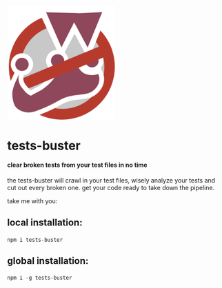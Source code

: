 <img src="tests-buster.png" alt="tests-buster" width="250"/>

# tests-buster

#### clear broken tests from your test files in no time

the tests-buster will crawl in your test files, wisely analyze your tests and cut out every broken one. get your code ready to take down the pipeline.

take me with you:

## local installation:

`npm i tests-buster`

## global installation:

`npm i -g tests-buster`